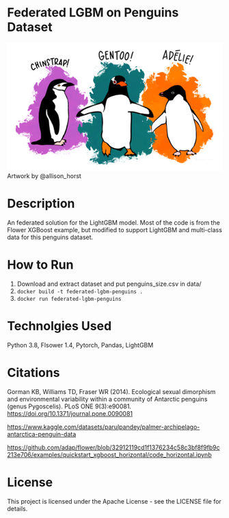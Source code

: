 # Federated LGBM on Penguins Dataset

![Alt text](images/penguins.png "three penguins")
Artwork by @allison_horst

# Description
An federated solution for the LightGBM model. Most of the code is from the Flower XGBoost example, but modified to support LightGBM and multi-class data for this penguins dataset.

# How to Run
1. Download and extract dataset and put penguins_size.csv in data/
2. `docker build -t federated-lgbm-penguins .`
3. `docker run federated-lgbm-penguins`

# Technolgies Used
Python 3.8, Flsower 1.4, Pytorch, Pandas, LightGBM

# Citations
Gorman KB, Williams TD, Fraser WR (2014). Ecological sexual dimorphism and environmental variability within a community of Antarctic penguins (genus Pygoscelis). PLoS ONE 9(3):e90081. https://doi.org/10.1371/journal.pone.0090081

https://www.kaggle.com/datasets/parulpandey/palmer-archipelago-antarctica-penguin-data

https://github.com/adap/flower/blob/32912119cd1f1376234c58c3bf8f9fb9c213e706/examples/quickstart_xgboost_horizontal/code_horizontal.ipynb

# License
This project is licensed under the Apache License - see the LICENSE file for details.